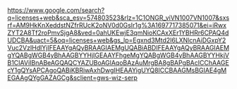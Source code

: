 https://www.google.com/search?q=licenses+web&sca_esv=574803523&rlz=1C1ONGR_viVN1007VN1007&sxsrf=AM9HkKnXeddstNZfrRUcK2oNV0d0GsIr1g%3A1697717385071&ei=iRwxZYT2A8Tf2roPmvSjgA8&ved=0ahUKEwjE3qmNioKCAxXEr1YBHRr6CPAQ4dUDCBA&uact=5&oq=licenses+web&gs_lp=Egxnd3Mtd2l6LXNlcnAiDGxpY2Vuc2VzIHdlYjIFEAAYgAQyBRAAGIAEMgUQABiABDIFEAAYgAQyBRAAGIAEMgYQABgWGB4yBhAAGBYYHjIGEAAYFhgeMgYQABgWGB4yBhAAGBYYHkjVB1CIAViIBnABeAGQAQCYAZUBoAGlAqoBAzAuMrgBA8gBAPgBAcICChAAGEcY1gQYsAPCAgoQABiKBRiwAxhDwgIHEAAYigUYQ8ICCBAAGMsBGIAE4gMEGAAgQYgGAZAGCg&sclient=gws-wiz-serp
